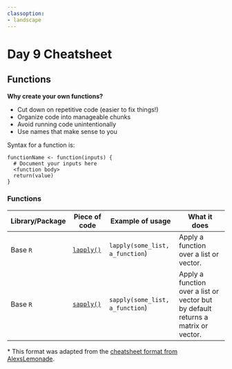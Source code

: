 ```yaml
---
classoption:
- landscape
---
```


# Day 9 Cheatsheet

## Functions

**Why create your own functions?**
- Cut down on repetitive code (easier to fix things!)
- Organize code into manageable chunks
- Avoid running code unintentionally
- Use names that make sense to you


Syntax for a function is:
```
functionName <- function(inputs) {
  # Document your inputs here
  <function body>
  return(value)
}
```
### Functions
|Library/Package|Piece of code|Example of usage|What it does|
|---------------|-------------|----------------|-------------|
| Base `R`| [`lapply()`](https://www.rdocumentation.org/packages/base/versions/3.6.2/topics/lapply)| `lapply(some_list, a_function`)| Apply a function over a list or vector.|
| Base `R`| [`sapply()`](https://www.rdocumentation.org/packages/base/versions/3.6.2/topics/lapply)| `sapply(some_list, a_function`)| Apply a function over a list or vector but by default returns a matrix or vector.|

\* This format was adapted from the [cheatsheet format from AlexsLemonade](https://github.com/AlexsLemonade/training-modules/tree/master/module-cheatsheets).
